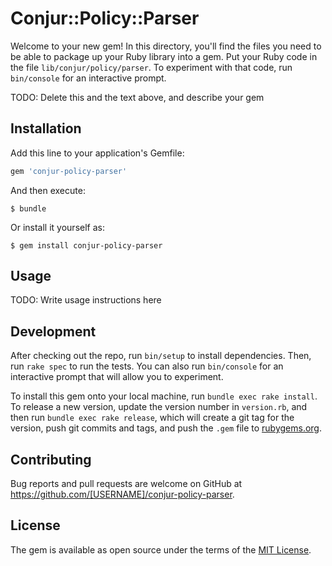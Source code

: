 # Conjur::Policy::Parser

Welcome to your new gem! In this directory, you'll find the files you need to be able to package up your Ruby library into a gem. Put your Ruby code in the file `lib/conjur/policy/parser`. To experiment with that code, run `bin/console` for an interactive prompt.

TODO: Delete this and the text above, and describe your gem

## Installation

Add this line to your application's Gemfile:

```ruby
gem 'conjur-policy-parser'
```

And then execute:

    $ bundle

Or install it yourself as:

    $ gem install conjur-policy-parser

## Usage

TODO: Write usage instructions here

## Development

After checking out the repo, run `bin/setup` to install dependencies. Then, run `rake spec` to run the tests. You can also run `bin/console` for an interactive prompt that will allow you to experiment.

To install this gem onto your local machine, run `bundle exec rake install`. To release a new version, update the version number in `version.rb`, and then run `bundle exec rake release`, which will create a git tag for the version, push git commits and tags, and push the `.gem` file to [rubygems.org](https://rubygems.org).

## Contributing

Bug reports and pull requests are welcome on GitHub at https://github.com/[USERNAME]/conjur-policy-parser.


## License

The gem is available as open source under the terms of the [MIT License](http://opensource.org/licenses/MIT).

